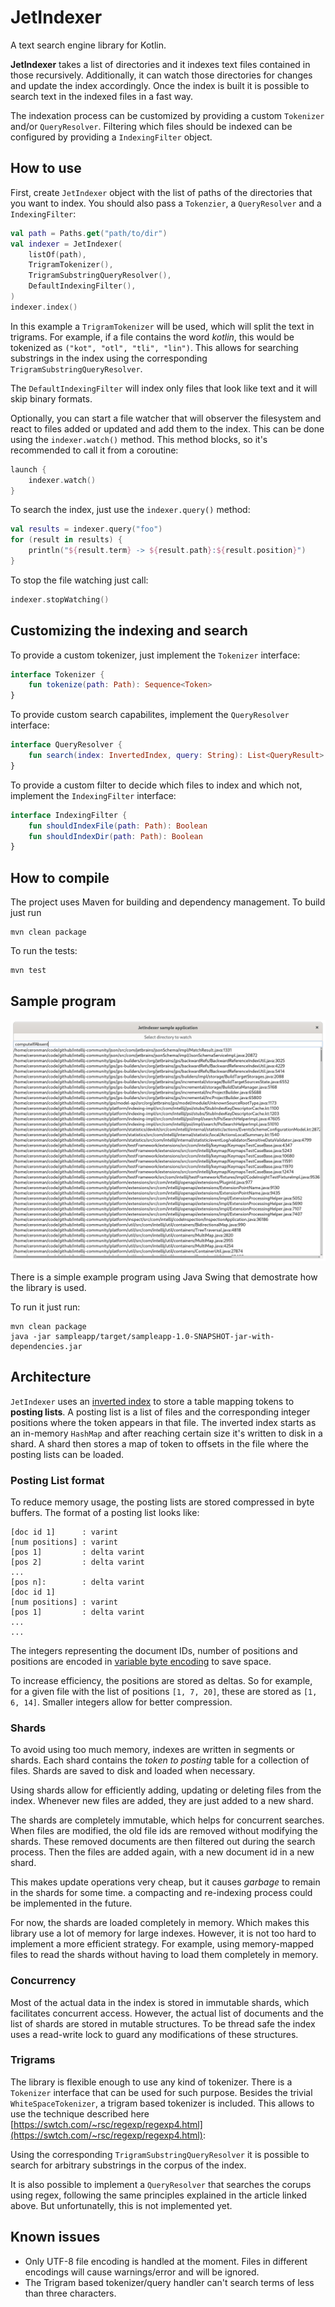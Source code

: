 # JetIndexer

A text search engine library for Kotlin.

**JetIndexer** takes a list of directories and it indexes text files contained in those
recursively. Additionally, it can watch those directories for changes and update
the index accordingly. Once the index is built it is possible to search text
in the indexed files in a fast way.

The indexation process can be customized by providing a custom `Tokenizer` and/or
`QueryResolver`. Filtering which files should be indexed can be configured by
providing a `IndexingFilter` object.

## How to use

First, create `JetIndexer` object with the list of paths of the directories that you
want to index. You should also pass a `Tokenzier`, a `QueryResolver` and a `IndexingFilter`:

```kotlin
val path = Paths.get("path/to/dir")
val indexer = JetIndexer(
    listOf(path),
    TrigramTokenizer(),
    TrigramSubstringQueryResolver(),
    DefaultIndexingFilter(),
)
indexer.index()
``` 

In this example a `TrigramTokenizer` will be used, which will split the text in trigrams.
For example, if a file contains the word *kotlin*, this would be tokenized as 
`("kot", "otl", "tli", "lin")`. This allows for searching substrings in the index using the
corresponding `TrigramSubstringQueryResolver`.

The `DefaultIndexingFilter` will index only files that look like text and it will skip binary formats.

Optionally, you can start a file watcher that will observer the filesystem and react to files
added or updated and add them to the index. This can be done using the `indexer.watch()` method.
This method blocks, so it's recommended to call it from a coroutine:

```kotlin
launch {
    indexer.watch()
}
```

To search the index, just use the `indexer.query()` method:

```kotlin
val results = indexer.query("foo")
for (result in results) {
    println("${result.term} -> ${result.path}:${result.position}")
}
```

To stop the file watching just call:

```kotlin
indexer.stopWatching()
```

## Customizing the indexing and search

To provide a custom tokenizer, just implement the `Tokenizer` interface:

```kotlin
interface Tokenizer {
    fun tokenize(path: Path): Sequence<Token>
}
```

To provide custom search capabilites, implement the `QueryResolver` interface:

```kotlin
interface QueryResolver {
    fun search(index: InvertedIndex, query: String): List<QueryResult>
}
```

To provide a custom filter to decide which files to index and which not, implement the `IndexingFilter`
interface:

```kotlin
interface IndexingFilter {
    fun shouldIndexFile(path: Path): Boolean
    fun shouldIndexDir(path: Path): Boolean
}
```

## How to compile

The project uses Maven for building and dependency management. To build just run

```
mvn clean package
```

To run the tests:

```
mvn test
```

## Sample program

![sample app screenshot](sampleapp.png)

There is a simple example program using Java Swing that demostrate how the library is used.

To run it just run:

```
mvn clean package
java -jar sampleapp/target/sampleapp-1.0-SNAPSHOT-jar-with-dependencies.jar
```


## Architecture

`JetIndexer` uses an [inverted index](https://en.wikipedia.org/wiki/Inverted_index) to store a table mapping
tokens to **posting lists**. A posting list is a list of files and the corresponding integer positions where
the token appears in that file. The inverted index starts as an in-memory `HashMap` and after reaching certain
size it's written to disk in a shard. A shard then stores a map of token to offsets in the file where the posting 
lists can be loaded.

### Posting List format

To reduce memory usage, the posting lists are stored compressed in byte buffers. The format of a posting list 
looks like:

```
[doc id 1]      : varint
[num positions] : varint
[pos 1]         : delta varint
[pos 2]         : delta varint
...
[pos n]:        : delta varint
[doc id 1]
[num positions] : varint
[pos 1]         : delta varint
...
...
```

The integers representing the document IDs, number of positions and positions are encoded
in 
[variable byte encoding](https://nlp.stanford.edu/IR-book/html/htmledition/variable-byte-codes-1.html) 
to save space.

To increase efficiency, the positions are stored as deltas. So for example, for a given 
file with the list of positions `[1, 7, 20]`, these are stored as `[1, 6, 14]`. Smaller integers allow 
for better compression.

### Shards

To avoid using too much memory, indexes are written in segments or shards. Each shard contains the 
*token to posting* table for a collection of files. Shards are saved to disk and loaded when necessary.

Using shards allow for efficiently adding, updating or deleting files from the index. Whenever new files 
are added, they are just added to a new shard.

The shards are completely immutable, which helps for concurrent searches. When files are modified, the old
file ids are removed without modifying the shards. These removed documents are then filtered out during the
search process. Then the files are added again, with a new document id in a new shard.

This makes update operations very cheap, but it causes *garbage* to remain in the shards for some time.
a compacting and re-indexing process could be implemented in the future.

For now, the shards are loaded completely in memory. Which makes this library use a lot of memory for large
indexes. However, it is not too hard to implement a more efficient strategy. For example, using memory-mapped
files to read the shards without having to load them completely in memory.

### Concurrency

Most of the actual data in the index is stored in immutable shards, which facilitates concurrent access.
However, the actual list of documents and the list of shards are stored in mutable structures. To be thread
safe the index uses a read-write lock to guard any modifications of these structures.

### Trigrams

The library is flexible enough to use any kind of tokenizer. There is a `Tokenizer` interface that can be
used for such purpose. Besides the trivial `WhiteSpaceTokenizer`, a trigram based tokenizer is included.
This allows to use the technique described here 
[https://swtch.com/~rsc/regexp/regexp4.html](https://swtch.com/~rsc/regexp/regexp4.html):

Using the corresponding `TrigramSubstringQueryResolver` it is possible to search for arbitrary substrings in the
corpus of the index.

It is also possible to implement a `QueryResolver` that searches the corups using regex, following the same 
principles explained in the article linked above. But unfortunatelly, this is not implemented yet.

## Known issues

- Only UTF-8 file encoding is handled at the moment. Files in different encodings will cause warnings/error
  and will be ignored.
- The Trigram based tokenizer/query handler can't search terms of less than three characters.